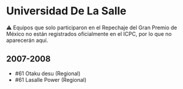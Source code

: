 # Universidad De La Salle

:warning: Equipos que solo participaron en el Repechaje del Gran Premio de México no están registrados oficialmente en el ICPC, por lo que no aparecerán aquí.

## 2007-2008

- #61 Otaku desu (Regional)
- #61 Lasalle Power (Regional)


